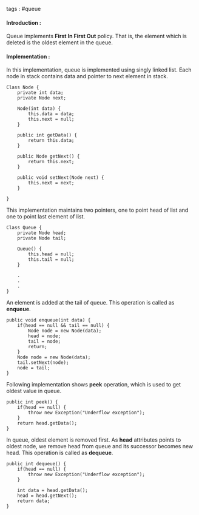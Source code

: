 tags : #queue

#### Introduction : 

Queue implements **First In First Out** policy. That is, the element which is deleted is the oldest element in the queue.

#### Implementation : 

In this implementation, queue is implemented using singly linked list. Each node in stack contains data and pointer to next element in stack.

```
Class Node {
	private int data;
	private Node next;
	
	Node(int data) {
		this.data = data;
		this.next = null;
	}
	
	public int getData() {
		return this.data;
	}
	
	public Node getNext() {
		return this.next;
	}
	
	public void setNext(Node next) {
		this.next = next;
	} 
	
}
```

This implementation maintains two pointers, one to point head of list and one to point last element of list.

```
Class Queue {
	private Node head;
	private Node tail;
	
	Queue() {
		this.head = null;
		this.tail = null;
	}
	
	.
	.
	.
}
```

An element is added at the tail of queue. This operation is called as **enqueue**.

```
public void enqueue(int data) {
	if(head == null && tail == null) {
		Node node = new Node(data);
		head = node;
		tail = node;
		return;
	}
	Node node = new Node(data);
	tail.setNext(node);
	node = tail;
}
```

Following implementation shows **peek** operation, which is used to get oldest value in queue.

```
public int peek() {
	if(head == null) {
		throw new Exception("Underflow exception");
	}
	return head.getData();
}
```

In queue, oldest element is removed first. As **head** attributes points to oldest node, we remove head from queue and its successor becomes new head. This operation is called as **dequeue**.

```
public int dequeue() {
	if(head == null) {
		throw new Exception("Underflow exception");
	}
	
	int data = head.getData();
	head = head.getNext();
	return data;
}
```

